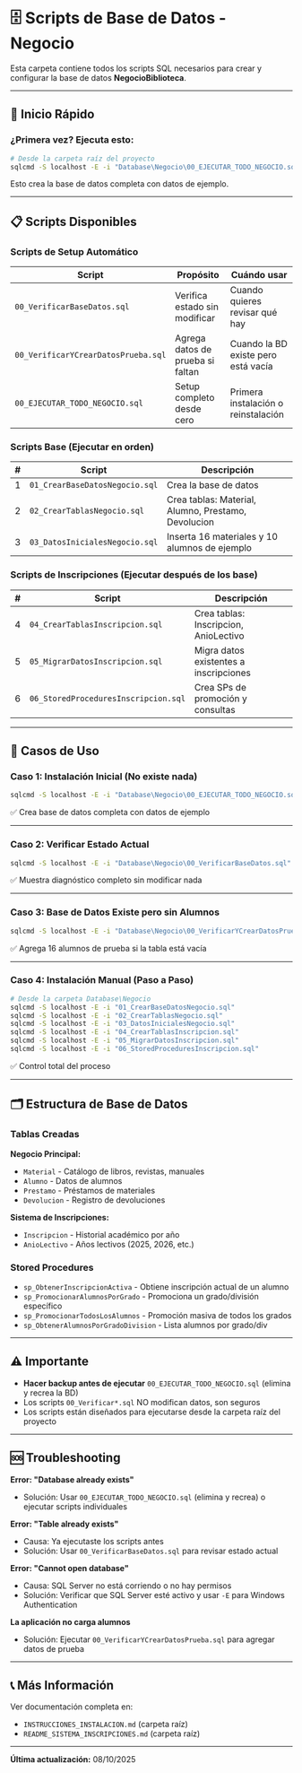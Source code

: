 # 🗄️ Scripts de Base de Datos - Negocio

Esta carpeta contiene todos los scripts SQL necesarios para crear y configurar la base de datos **NegocioBiblioteca**.

---

## 🚀 Inicio Rápido

### ¿Primera vez? Ejecuta esto:

```bash
# Desde la carpeta raíz del proyecto
sqlcmd -S localhost -E -i "Database\Negocio\00_EJECUTAR_TODO_NEGOCIO.sql"
```

Esto crea la base de datos completa con datos de ejemplo.

---

## 📋 Scripts Disponibles

### Scripts de Setup Automático

| Script | Propósito | Cuándo usar |
|--------|-----------|-------------|
| `00_VerificarBaseDatos.sql` | Verifica estado sin modificar | Cuando quieres revisar qué hay |
| `00_VerificarYCrearDatosPrueba.sql` | Agrega datos de prueba si faltan | Cuando la BD existe pero está vacía |
| `00_EJECUTAR_TODO_NEGOCIO.sql` | Setup completo desde cero | Primera instalación o reinstalación |

### Scripts Base (Ejecutar en orden)

| # | Script | Descripción |
|---|--------|-------------|
| 1 | `01_CrearBaseDatosNegocio.sql` | Crea la base de datos |
| 2 | `02_CrearTablasNegocio.sql` | Crea tablas: Material, Alumno, Prestamo, Devolucion |
| 3 | `03_DatosInicialesNegocio.sql` | Inserta 16 materiales y 10 alumnos de ejemplo |

### Scripts de Inscripciones (Ejecutar después de los base)

| # | Script | Descripción |
|---|--------|-------------|
| 4 | `04_CrearTablasInscripcion.sql` | Crea tablas: Inscripcion, AnioLectivo |
| 5 | `05_MigrarDatosInscripcion.sql` | Migra datos existentes a inscripciones |
| 6 | `06_StoredProceduresInscripcion.sql` | Crea SPs de promoción y consultas |

---

## 📖 Casos de Uso

### Caso 1: Instalación Inicial (No existe nada)

```bash
sqlcmd -S localhost -E -i "Database\Negocio\00_EJECUTAR_TODO_NEGOCIO.sql"
```

✅ Crea base de datos completa con datos de ejemplo

---

### Caso 2: Verificar Estado Actual

```bash
sqlcmd -S localhost -E -i "Database\Negocio\00_VerificarBaseDatos.sql"
```

✅ Muestra diagnóstico completo sin modificar nada

---

### Caso 3: Base de Datos Existe pero sin Alumnos

```bash
sqlcmd -S localhost -E -i "Database\Negocio\00_VerificarYCrearDatosPrueba.sql"
```

✅ Agrega 16 alumnos de prueba si la tabla está vacía

---

### Caso 4: Instalación Manual (Paso a Paso)

```bash
# Desde la carpeta Database\Negocio
sqlcmd -S localhost -E -i "01_CrearBaseDatosNegocio.sql"
sqlcmd -S localhost -E -i "02_CrearTablasNegocio.sql"
sqlcmd -S localhost -E -i "03_DatosInicialesNegocio.sql"
sqlcmd -S localhost -E -i "04_CrearTablasInscripcion.sql"
sqlcmd -S localhost -E -i "05_MigrarDatosInscripcion.sql"
sqlcmd -S localhost -E -i "06_StoredProceduresInscripcion.sql"
```

✅ Control total del proceso

---

## 🗂️ Estructura de Base de Datos

### Tablas Creadas

**Negocio Principal:**
- `Material` - Catálogo de libros, revistas, manuales
- `Alumno` - Datos de alumnos
- `Prestamo` - Préstamos de materiales
- `Devolucion` - Registro de devoluciones

**Sistema de Inscripciones:**
- `Inscripcion` - Historial académico por año
- `AnioLectivo` - Años lectivos (2025, 2026, etc.)

### Stored Procedures

- `sp_ObtenerInscripcionActiva` - Obtiene inscripción actual de un alumno
- `sp_PromocionarAlumnosPorGrado` - Promociona un grado/división específico
- `sp_PromocionarTodosLosAlumnos` - Promoción masiva de todos los grados
- `sp_ObtenerAlumnosPorGradoDivision` - Lista alumnos por grado/div

---

## ⚠️ Importante

- **Hacer backup antes de ejecutar** `00_EJECUTAR_TODO_NEGOCIO.sql` (elimina y recrea la BD)
- Los scripts `00_Verificar*.sql` NO modifican datos, son seguros
- Los scripts están diseñados para ejecutarse desde la carpeta raíz del proyecto

---

## 🆘 Troubleshooting

**Error: "Database already exists"**
- Solución: Usar `00_EJECUTAR_TODO_NEGOCIO.sql` (elimina y recrea) o ejecutar scripts individuales

**Error: "Table already exists"**
- Causa: Ya ejecutaste los scripts antes
- Solución: Usar `00_VerificarBaseDatos.sql` para revisar estado actual

**Error: "Cannot open database"**
- Causa: SQL Server no está corriendo o no hay permisos
- Solución: Verificar que SQL Server esté activo y usar `-E` para Windows Authentication

**La aplicación no carga alumnos**
- Solución: Ejecutar `00_VerificarYCrearDatosPrueba.sql` para agregar datos de prueba

---

## 📞 Más Información

Ver documentación completa en:
- `INSTRUCCIONES_INSTALACION.md` (carpeta raíz)
- `README_SISTEMA_INSCRIPCIONES.md` (carpeta raíz)

---

**Última actualización:** 08/10/2025
